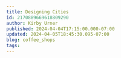 ```yaml
---
title: Designing Cities
id: 2170889669618809290
author: Kirby Urner
published: 2024-04-04T17:15:00.000-07:00
updated: 2024-04-05T18:45:30.095-07:00
blog: coffee_shops
tags: 
---
```


